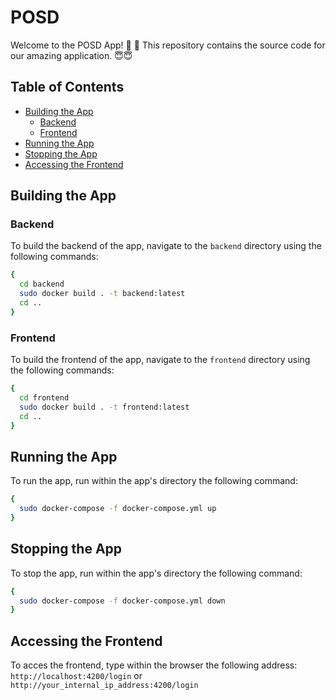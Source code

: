 # POSD

Welcome to the POSD App! 🎉 🎊 This repository contains the source code for our amazing application. 😇😇

## Table of Contents
- [Building the App](#building-the-app)
  - [Backend](#backend)
  - [Frontend](#frontend)
- [Running the App](#running-the-app)
- [Stopping the App](#stopping-the-app)
- [Accessing the Frontend](#accessing-the-frontend)

## Building the App

### Backend

To build the backend of the app, navigate to the `backend` directory using the following commands:

```bash
{
  cd backend
  sudo docker build . -t backend:latest
  cd ..
}
```
### Frontend

To build the frontend of the app, navigate to the `frontend` directory using the following commands:

```bash
{
  cd frontend
  sudo docker build . -t frontend:latest
  cd ..
}
```

## Running the App

To run the app, run within the app's directory the following command:

```bash
{
  sudo docker-compose -f docker-compose.yml up
}
```

## Stopping the App

To stop the app, run within the app's directory the following command:

```bash
{
  sudo docker-compose -f docker-compose.yml down
}
```

## Accessing the Frontend

To acces the frontend, type within the browser the following address: `http://localhost:4200/login`  or `http://your_internal_ip_address:4200/login`